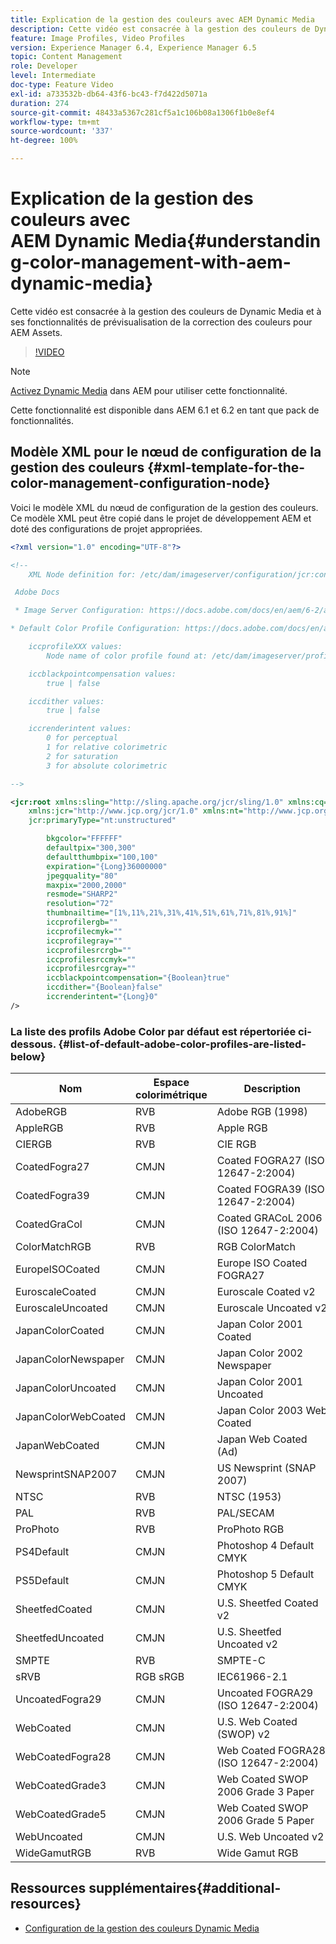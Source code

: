 ```yaml
---
title: Explication de la gestion des couleurs avec AEM Dynamic Media
description: Cette vidéo est consacrée à la gestion des couleurs de Dynamic Media et à ses fonctionnalités de prévisualisation de la correction des couleurs pour AEM Assets.
feature: Image Profiles, Video Profiles
version: Experience Manager 6.4, Experience Manager 6.5
topic: Content Management
role: Developer
level: Intermediate
doc-type: Feature Video
exl-id: a733532b-db64-43f6-bc43-f7d422d5071a
duration: 274
source-git-commit: 48433a5367c281cf5a1c106b08a1306f1b0e8ef4
workflow-type: tm+mt
source-wordcount: '337'
ht-degree: 100%

---
```


# Explication de la gestion des couleurs avec AEM Dynamic Media{#understanding-color-management-with-aem-dynamic-media}

Cette vidéo est consacrée à la gestion des couleurs de Dynamic Media et à ses fonctionnalités de prévisualisation de la correction des couleurs pour AEM Assets.

>[!VIDEO](https://video.tv.adobe.com/v/16792?quality=12&learn=on)

>[!NOTE]
>
>[Activez Dynamic Media](https://experienceleague.adobe.com/docs/experience-manager-release-information/aem-release-updates/previous-updates/aem-previous-versions.html?lang=fr) dans AEM pour utiliser cette fonctionnalité.

Cette fonctionnalité est disponible dans AEM 6.1 et 6.2 en tant que pack de fonctionnalités.

## Modèle XML pour le nœud de configuration de la gestion des couleurs {#xml-template-for-the-color-management-configuration-node}

Voici le modèle XML du nœud de configuration de la gestion des couleurs. Ce modèle XML peut être copié dans le projet de développement AEM et doté des configurations de projet appropriées.

```xml
<?xml version="1.0" encoding="UTF-8"?>

<!--
    XML Node definition for: /etc/dam/imageserver/configuration/jcr:content/settings

 Adobe Docs

 * Image Server Configuration: https://docs.adobe.com/docs/en/aem/6-2/administer/content/dynamic-media/config-dynamic.html#Configuring%20Dynamic%20Media%20Image%20Settings

* Default Color Profile Configuration: https://docs.adobe.com/docs/en/aem/6-1/administer/content/dynamic-media/config-dynamic.html#Configuring%20the%20default%20color%20profiles

    iccprofileXXX values:
        Node name of color profile found at: /etc/dam/imageserver/profiles

    iccblackpointcompensation values:
        true | false

    iccdither values:
        true | false

    iccrenderintent values:
        0 for perceptual
        1 for relative colorimetric
        2 for saturation
        3 for absolute colorimetric

-->

<jcr:root xmlns:sling="http://sling.apache.org/jcr/sling/1.0" xmlns:cq="http://www.day.com/jcr/cq/1.0"
    xmlns:jcr="http://www.jcp.org/jcr/1.0" xmlns:nt="http://www.jcp.org/jcr/nt/1.0"
    jcr:primaryType="nt:unstructured"

        bkgcolor="FFFFFF"
        defaultpix="300,300"
        defaultthumbpix="100,100"
        expiration="{Long}36000000"
        jpegquality="80"
        maxpix="2000,2000"
        resmode="SHARP2"
        resolution="72"
        thumbnailtime="[1%,11%,21%,31%,41%,51%,61%,71%,81%,91%]"
        iccprofilergb=""
        iccprofilecmyk=""
        iccprofilegray=""
        iccprofilesrcrgb=""
        iccprofilesrccmyk=""
        iccprofilesrcgray=""
        iccblackpointcompensation="{Boolean}true"
        iccdither="{Boolean}false"
        iccrenderintent="{Long}0"
/>
```

### La liste des profils Adobe Color par défaut est répertoriée ci-dessous. {#list-of-default-adobe-color-profiles-are-listed-below}

| Nom | Espace colorimétrique | Description |
| ------------------- | ---------- | ------------------------------------- |
| AdobeRGB | RVB | Adobe RGB (1998) |
| AppleRGB | RVB | Apple RGB |
| CIERGB | RVB | CIE RGB |
| CoatedFogra27 | CMJN | Coated FOGRA27 (ISO 12647-2:2004) |
| CoatedFogra39 | CMJN | Coated FOGRA39 (ISO 12647-2:2004) |
| CoatedGraCol | CMJN | Coated GRACoL 2006 (ISO 12647-2:2004) |
| ColorMatchRGB | RVB | RGB ColorMatch |
| EuropeISOCoated | CMJN | Europe ISO Coated FOGRA27 |
| EuroscaleCoated | CMJN | Euroscale Coated v2 |
| EuroscaleUncoated | CMJN | Euroscale Uncoated v2 |
| JapanColorCoated | CMJN | Japan Color 2001 Coated |
| JapanColorNewspaper | CMJN | Japan Color 2002 Newspaper |
| JapanColorUncoated | CMJN | Japan Color 2001 Uncoated |
| JapanColorWebCoated | CMJN | Japan Color 2003 Web Coated |
| JapanWebCoated | CMJN | Japan Web Coated (Ad) |
| NewsprintSNAP2007 | CMJN | US Newsprint (SNAP 2007) |
| NTSC | RVB | NTSC (1953) |
| PAL | RVB | PAL/SECAM |
| ProPhoto | RVB | ProPhoto RGB |
| PS4Default | CMJN | Photoshop 4 Default CMYK |
| PS5Default | CMJN | Photoshop 5 Default CMYK |
| SheetfedCoated | CMJN | U.S. Sheetfed Coated v2 |
| SheetfedUncoated | CMJN | U.S. Sheetfed Uncoated v2 |
| SMPTE | RVB | SMPTE-C |
| sRVB | RGB sRGB | IEC61966-2.1 |
| UncoatedFogra29 | CMJN | Uncoated FOGRA29 (ISO 12647-2:2004) |
| WebCoated | CMJN | U.S. Web Coated (SWOP) v2 |
| WebCoatedFogra28 | CMJN | Web Coated FOGRA28 (ISO 12647-2:2004) |
| WebCoatedGrade3 | CMJN | Web Coated SWOP 2006 Grade 3 Paper |
| WebCoatedGrade5 | CMJN | Web Coated SWOP 2006 Grade 5 Paper |
| WebUncoated | CMJN | U.S. Web Uncoated v2 |
| WideGamutRGB | RVB | Wide Gamut RGB |

## Ressources supplémentaires{#additional-resources}

* [Configuration de la gestion des couleurs Dynamic Media](https://helpx.adobe.com/fr/experience-manager/6-5/assets/using/config-dynamic.html#ConfiguringDynamicMediaColorManagement)
